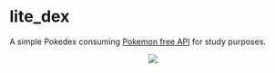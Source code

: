 # lite_dex

A simple Pokedex consuming [Pokemon free API](https://pokeapi.co/) for study purposes. 

<div align="center">
    <img src="https://imgur.com/gallery/BJ7DYro">
</div>
